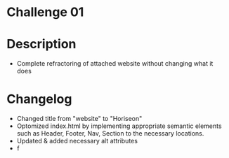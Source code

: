# Challenge 01

# Description

* Complete refractoring of attached website without changing what it does

# Changelog

* Changed title from "website" to "Horiseon"
* Optomized index.html by implementing appropriate semantic elements such as Header, Footer, Nav, Section to the necessary locations.
* Updated & added necessary alt attributes
* f
